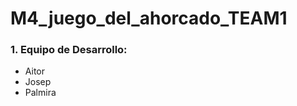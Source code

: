 # M4_juego_del_ahorcado_TEAM1


<h3>1. Equipo de Desarrollo:</h3>
<ul>
<li>Aitor</li>
<li>Josep</li>
<li>Palmira</li>
</ul>

